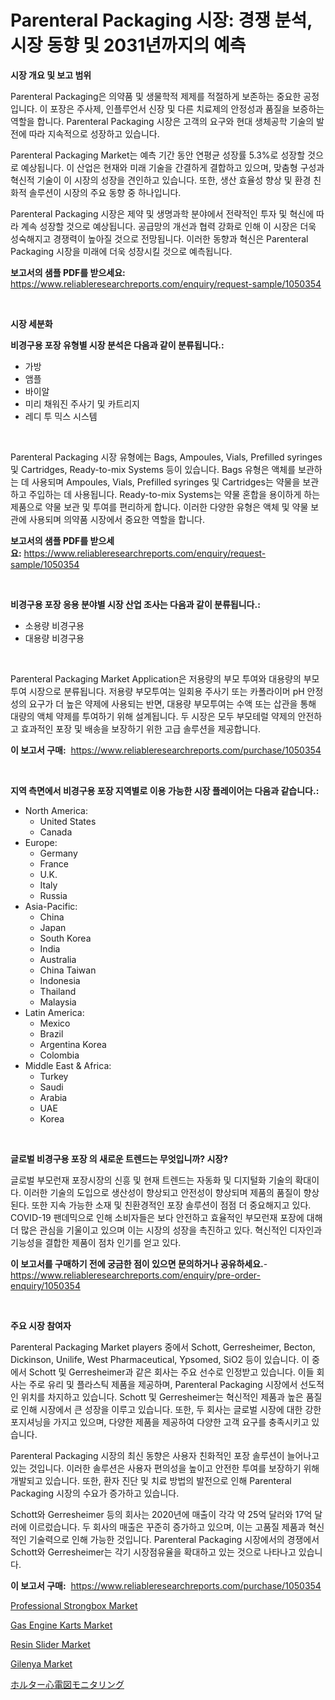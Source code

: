 <p><h1>Parenteral Packaging 시장: 경쟁 분석, 시장 동향 및 2031년까지의 예측</h1></p><p><strong>시장 개요 및 보고 범위</strong></p>
<p><p>Parenteral Packaging은 의약품 및 생물학적 제제를 적절하게 보존하는 중요한 공정입니다. 이 포장은 주사제, 인플루언서 신장 및 다른 치료제의 안정성과 품질을 보증하는 역할을 합니다. Parenteral Packaging 시장은 고객의 요구와 현대 생체공학 기술의 발전에 따라 지속적으로 성장하고 있습니다.</p><p>Parenteral Packaging Market는 예측 기간 동안 연평균 성장률 5.3%로 성장할 것으로 예상됩니다. 이 산업은 현재와 미래 기술을 간결하게 결합하고 있으며, 맞춤형 구성과 혁신적 기술이 이 시장의 성장을 견인하고 있습니다. 또한, 생산 효율성 향상 및 환경 친화적 솔루션이 시장의 주요 동향 중 하나입니다.</p><p>Parenteral Packaging 시장은 제약 및 생명과학 분야에서 전략적인 투자 및 혁신에 따라 계속 성장할 것으로 예상됩니다. 공급망의 개선과 협력 강화로 인해 이 시장은 더욱 성숙해지고 경쟁력이 높아질 것으로 전망됩니다. 이러한 동향과 혁신은 Parenteral Packaging 시장을 미래에 더욱 성장시킬 것으로 예측됩니다.</p></p>
<p><strong>보고서의 샘플 PDF를 받으세요:</strong> <a href="https://www.reliableresearchreports.com/enquiry/request-sample/1050354">https://www.reliableresearchreports.com/enquiry/request-sample/1050354</a></p>
<p>&nbsp;</p>
<p><strong>시장 세분화</strong></p>
<p><strong>비경구용 포장 유형별 시장 분석은 다음과 같이 분류됩니다.:</strong></p>
<p><ul><li>가방</li><li>앰플</li><li>바이알</li><li>미리 채워진 주사기 및 카트리지</li><li>레디 투 믹스 시스템</li></ul></p>
<p>&nbsp;</p>
<p><p>Parenteral Packaging 시장 유형에는 Bags, Ampoules, Vials, Prefilled syringes 및 Cartridges, Ready-to-mix Systems 등이 있습니다. Bags 유형은 액체를 보관하는 데 사용되며 Ampoules, Vials, Prefilled syringes 및 Cartridges는 약물을 보관하고 주입하는 데 사용됩니다. Ready-to-mix Systems는 약물 혼합을 용이하게 하는 제품으로 약물 보관 및 투여를 편리하게 합니다. 이러한 다양한 유형은 액체 및 약물 보관에 사용되며 의약품 시장에서 중요한 역할을 합니다.</p></p>
<p><strong>보고서의 샘플 PDF를 받으세요:</strong>&nbsp;<a href="https://www.reliableresearchreports.com/enquiry/request-sample/1050354">https://www.reliableresearchreports.com/enquiry/request-sample/1050354</a></p>
<p>&nbsp;</p>
<p><strong> 비경구용 포장 응용 분야별 시장 산업 조사는 다음과 같이 분류됩니다.:</strong></p>
<p><ul><li>소용량 비경구용</li><li>대용량 비경구용</li></ul></p>
<p>&nbsp;</p>
<p><p>Parenteral Packaging Market Application은 저용량의 부모 투여와 대용량의 부모 투여 시장으로 분류됩니다. 저용량 부모투여는 일회용 주사기 또는 카폴라이머 pH 안정성의 요구가 더 높은 약제에 사용되는 반면, 대용량 부모투여는 수액 또는 삽관을 통해 대량의 액체 약제를 투여하기 위해 설계됩니다. 두 시장은 모두 부모테럴 약제의 안전하고 효과적인 포장 및 배송을 보장하기 위한 고급 솔루션을 제공합니다.</p></p>
<p><strong>이 보고서 구매:</strong>&nbsp; <a href="https://www.reliableresearchreports.com/purchase/1050354">https://www.reliableresearchreports.com/purchase/1050354</a></p>
<p>&nbsp;</p>
<p><strong>지역 측면에서 비경구용 포장 지역별로 이용 가능한 시장 플레이어는 다음과 같습니다.:</strong></p>
<p><ul>
    <li>
        North America:
        <ul>
            <li>United States</li>
            <li>Canada</li>
        </ul>
    </li>
    <li>
        Europe:
        <ul>
            <li>Germany</li>
            <li>France</li>
            <li>U.K.</li>
            <li>Italy</li>
            <li>Russia</li>
        </ul>
    </li>
    <li>
        Asia-Pacific:
        <ul>
            <li>China</li>
            <li>Japan</li>
            <li>South Korea</li>
            <li>India</li>
            <li>Australia</li>
            <li>China Taiwan</li>
            <li>Indonesia</li>
            <li>Thailand</li>
            <li>Malaysia</li>
        </ul>
    </li>
    <li>
        Latin America:
        <ul>
            <li>Mexico</li>
            <li>Brazil</li>
            <li>Argentina Korea</li>
            <li>Colombia</li>
        </ul>
    </li>
    <li>
        Middle East & Africa:
        <ul>
            <li>Turkey</li>
            <li>Saudi</li>
            <li>Arabia</li>
            <li>UAE</li>
            <li>Korea</li>
        </ul>
    </li>
    </ul></p>
<p>&nbsp;</p>
<p><strong>글로벌 비경구용 포장 의 새로운 트렌드는 무엇입니까? 시장?</strong></p>
<p><p>글로벌 부모런재 포장시장의 신흥 및 현재 트렌드는 자동화 및 디지털화 기술의 확대이다. 이러한 기술의 도입으로 생산성이 향상되고 안전성이 향상되며 제품의 품질이 향상된다. 또한 지속 가능한 소재 및 친환경적인 포장 솔루션이 점점 더 중요해지고 있다. COVID-19 팬데믹으로 인해 소비자들은 보다 안전하고 효율적인 부모런재 포장에 대해 더 많은 관심을 기울이고 있으며 이는 시장의 성장을 촉진하고 있다. 혁신적인 디자인과 기능성을 결합한 제품이 점차 인기를 얻고 있다.</p></p>
<p><strong>이 보고서를 구매하기 전에 궁금한 점이 있으면 문의하거나 공유하세요.</strong>- <a href="https://www.reliableresearchreports.com/enquiry/pre-order-enquiry/1050354">https://www.reliableresearchreports.com/enquiry/pre-order-enquiry/1050354</a></p>
<p>&nbsp;</p>
<p><strong>주요 시장 참여자</strong></p>
<p><p>Parenteral Packaging Market players 중에서 Schott, Gerresheimer, Becton, Dickinson, Unilife, West Pharmaceutical, Ypsomed, SiO2 등이 있습니다. 이 중에서 Schott 및 Gerresheimer과 같은 회사는 주요 선수로 인정받고 있습니다. 이들 회사는 주로 유리 및 플라스틱 제품을 제공하며, Parenteral Packaging 시장에서 선도적인 위치를 차지하고 있습니다. Schott 및 Gerresheimer는 혁신적인 제품과 높은 품질로 인해 시장에서 큰 성장을 이루고 있습니다. 또한, 두 회사는 글로벌 시장에 대한 강한 포지셔닝을 가지고 있으며, 다양한 제품을 제공하여 다양한 고객 요구를 충족시키고 있습니다.</p><p>Parenteral Packaging 시장의 최신 동향은 사용자 친화적인 포장 솔루션이 늘어나고 있는 것입니다. 이러한 솔루션은 사용자 편의성을 높이고 안전한 투여를 보장하기 위해 개발되고 있습니다. 또한, 환자 진단 및 치료 방법의 발전으로 인해 Parenteral Packaging 시장의 수요가 증가하고 있습니다.</p><p>Schott와 Gerresheimer 등의 회사는 2020년에 매출이 각각 약 25억 달러와 17억 달러에 이르렀습니다. 두 회사의 매출은 꾸준히 증가하고 있으며, 이는 고품질 제품과 혁신적인 기술력으로 인해 가능한 것입니다. Parenteral Packaging 시장에서의 경쟁에서 Schott와 Gerresheimer는 각기 시장점유율을 확대하고 있는 것으로 나타나고 있습니다.</p></p>
<p><strong>이 보고서 구매:</strong>&nbsp;&nbsp;<a href="https://www.reliableresearchreports.com/purchase/1050354">https://www.reliableresearchreports.com/purchase/1050354</a></p>
<p><p><a href="https://github.com/gulaimolin/Market-Research-Report-List-3/blob/main/professional-strongbox-market.md">Professional Strongbox Market</a></p><p><a href="https://issuu.com/reportprime-2/docs/gas-engine-karts-market-size-2030.pptx">Gas Engine Karts Market</a></p><p><a href="https://github.com/mauripalmi/Market-Research-Report-List-2/blob/main/resin-slider-market.md">Resin Slider Market</a></p><p><a href="https://issuu.com/reportprime-2/docs/gilenya-market-size-2030.pptx">Gilenya Market</a></p><p><a href="https://github.com/DonaldShaw1965/Market-Research-Report-List-1/blob/main/39614236961.md">ホルター心電図モニタリング</a></p></p>
